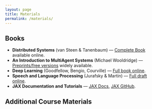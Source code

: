 ```yaml
---
layout: page
title: Materials
permalink: /materials/
---
```


<!-- {% include image.html url="/_images/cover2.jpg" width=175 align="right" %} -->

## Books

- **Distributed Systems** (van Steen & Tanenbaum) — [Complete Book](https://www.distributed-systems.net/index.php/books/ds4/) available online.
- **An Introduction to MultiAgent Systems** (Michael Wooldridge) — [Preprints/free versions](https://www.cs.ox.ac.uk/people/michael.wooldridge/pubs.html) widely available.
- **Deep Learning** (Goodfellow, Bengio, Courville) — [Full book online](https://www.deeplearningbook.org/).
- **Speech and Language Processing** (Jurafsky & Martin) — [Full draft online](https://web.stanford.edu/~jurafsky/slp3/).
- **JAX Documentation and Tutorials** — [JAX Docs](https://jax.readthedocs.io/), [JAX GitHub](https://github.com/google/jax).

## Additional Course Materials

<!-- * If you are not familiar with Python programming, use any online tutorial to get a handle of it.
* [Material #1](http://www.example.com/): how a computer chess player thinks!
* [Material #2](http://www.example.com/): how a computer chess player thinks!
* [Material #3](http://www.example.com/): how a computer chess player thinks!
* [Material #4](http://www.example.com/): how a computer chess player thinks!
* [Material #5](http://www.example.com/): how a computer chess player thinks! -->

